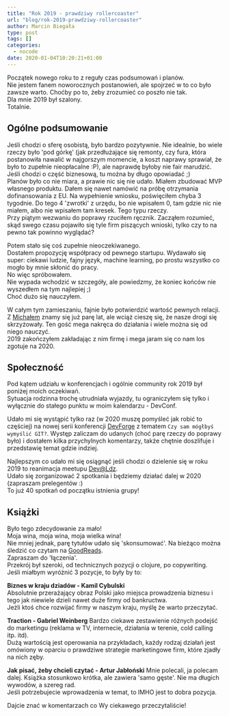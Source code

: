 ```yaml
---
title: "Rok 2019 - prawdziwy rollercoaster"
url: "blog/rok-2019-prawdziwy-rollercoaster"
author: Marcin Biegała
type: post
tags: []
categories:
  - nocode
date: 2020-01-04T10:20:21+01:00
---
```


Początek nowego roku to z reguły czas podsumowań i planów.  
Nie jestem fanem noworocznych postanowień, ale spojrzeć w to co było zawsze warto. Choćby po to, żeby zrozumieć co poszło nie tak.  
Dla mnie 2019 był szalony.  
Totalnie.  

## Ogólne podsumowanie
Jeśli chodzi o sferę osobistą, było bardzo pozytywnie. Nie idealnie, bo wiele rzeczy było 'pod górkę' (jak przedłużające się remonty, 
czy fura, która postanowiła nawalić w najgorszym momencie, a koszt naprawy sprawiał, że było to zupełnie nieopłacalne :P),
ale naprawdę byłoby nie fair marudzić.  
Jeśli chodzi o część biznesową, tu można by długo opowiadać ;)  
Planów było co nie miara, a prawie nic się nie udało. 
Miałem zbudować MVP własnego produktu. Dałem się nawet namówić na próbę otrzymania dofinansowania z EU. Na wypełnienie wniosku, poświęciłem
chyba 3 tygodnie. Do tego 4 'zwrotki' z urzędu, bo nie wpisałem 0, tam gdzie nic nie miałem, albo nie wpisałem tam kresek. Tego typu rzeczy.  
Przy piątym wezwaniu do poprawy rzuciłem ręcznik. Zacząłem rozumieć, skąd swego czasu pojawiło się tyle firm piszących wnioski, tylko czy
to na pewno tak powinno wyglądać?  

Potem stało się coś zupełnie nieoczekiwanego.  
Dostałem propozycję współpracy od pewnego startupu. Wydawało się super: ciekawi ludzie, fajny język, machine learning, po prostu wszystko
co mogło by mnie skłonić do pracy.  
No więc spróbowałem.  
Nie wypada wchodzić w szczegóły, ale powiedzmy, że koniec końców nie wyszedłem na tym najlepiej ;)  
Choć dużo się nauczyłem.

W całym tym zamieszaniu, fajnie było potwierdzić wartość pewnych relacji.  
Z [Michałem](https://twitter.com/mihcall) znamy się już parę lat, ale wciąż cieszę się, że
nasze drogi się skrzyżowały. Ten gość mega nakręca do działania i wiele można się od niego nauczyć.  
2019 zakończyłem zakładając z nim firmę i mega jaram się co nam los zgotuje na 2020.

## Społeczność
Pod kątem udziału w konferencjach i ogólnie community rok 2019 był poniżej moich oczekiwań.  
Sytuacja rodzinna trochę utrudniała wyjazdy, tu ograniczyłem się tylko i wyłącznie do stałego punktu w moim kalendarzu - DevConf.

Udało mi się wystąpić tylko raz (w 2020 muszę pomyśleć jak robić to częściej) na nowej serii konferencji [DevForge](https://www.devforge.it)
z tematem `Czy sam mógłbyś wymyślić GIT?`. Występ zaliczam do udanych (choć parę rzeczy do poprawy było) i dostałem kilka przychylnych
komentarzy, także chętnie doszlifuje i przedstawię temat gdzie indziej.

Najlepszym co udało mi się osiągnąć jeśli chodzi o dzielenie się w roku 2019 to reanimacja meetupu [Dev@Ldz](https://www.meetup.com/dev-LDZ/).  
Udało się zorganizować 2 spotkania i będziemy działać dalej w 2020 (zapraszam prelegentów :)  
To już 40 spotkań od początku istnienia grupy!

## Książki
Było tego zdecydowanie za mało!  
Moja wina, moja wina, moja wielka wina!  
Nie mniej jednak, parę tytułów udało się 'skonsumować'. Na bieżąco można śledzić co czytam na [GoodReads](http://goodreads.com/biegal).  
Zapraszam
do 'łączenia'.  
Przekrój był szeroki, od technicznych pozycji o clojure, po copywriting.  
Jeśli miałbym wyróżnić 3 pozycje, to były by to:  

**Biznes w kraju dziadów - Kamil Cybulski**  
Absolutnie przerażający obraz Polski jako miejsca prowadzenia biznesu i tego jak niewiele dzieli nawet duże firmy od bankructwa.  
Jeżli ktoś chce rozwijać firmy w naszym kraju, myślę że warto przeczytać.

**Traction - Gabriel Weinberg**
Bardzo ciekawe zestawienie różnych podejść do marketingu (reklama w TV, internecie, działania w terenie, cold calling itp. itd).  
Dużą wartością jest operowania na przykładach, każdy rodzaj działań jest omówiony w oparciu o prawdziwe strategie marketingowe
firm, które zjadły na nich zęby.

**Jak pisać, żeby chcieli czytać - Artur Jabłoński**
Mnie polecali, ja polecam dalej. Książka stosunkowo krótka, ale zawiera 'samo gęste'. Nie ma długich wywodów, a szereg rad.  
Jeśli potrzebujecie wprowadzenia w temat, to IMHO jest to dobra pozycja.

Dajcie znać w komentarzach co Wy ciekawego przeczytaliście!